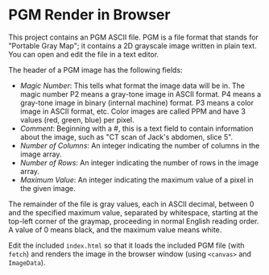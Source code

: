 # PGM Render in Browser

This project contains an PGM ASCII file. PGM is a file format that stands for "Portable Gray Map"; it contains a 2D grayscale image written in plain text. You can open and edit the file in a text editor.

The header of a PGM image has the following fields:

 - *Magic Number*: This tells what format the image data will be in. The magic number P2 means a gray-tone image in ASCII format. P4 means a gray-tone image in binary (internal machine) format. P3 means a color image in ASCII format, etc. Color images are called PPM and have 3 values (red, green, blue) per pixel.
 - *Comment*: Beginning with a #, this is a text field to contain information about the image, such as "CT scan of Jack's abdomen, slice 5".
 - *Number of Columns*: An integer indicating the number of columns in the image array.
 - *Number of Rows*: An integer indicating the number of rows in the image array.
 - *Maximum Value*: An integer indicating the maximum value of a pixel in the given image.

The remainder of the file is gray values, each in ASCII decimal, between 0 and the specified maximum value, separated by whitespace, starting at the top-left corner of the graymap, proceeding in normal English reading order. A value of 0 means black, and the maximum value means white.

Edit the included `index.html` so that it loads the included PGM file (with `fetch`) and renders the image in the browser window (using `<canvas>` and `ImageData`).
